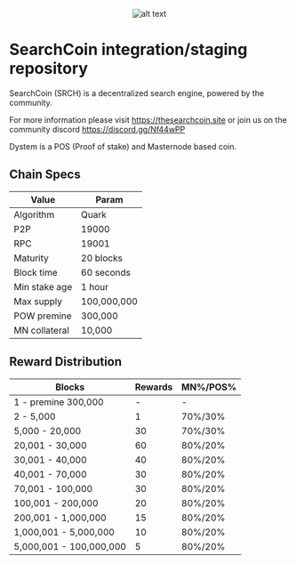 <span style="display:block;text-align:center">![alt text](http://i65.tinypic.com/o5yo01.png)</span>

SearchCoin integration/staging repository
=====================================

SearchCoin (SRCH) is a decentralized search engine, powered by the community.

For more information please visit https://thesearchcoin.site or join us on the community discord https://discord.gg/Nf44wPP

Dystem is a POS (Proof of stake) and Masternode based coin.

## Chain Specs

|    **Value**    |   **Param**   |
|-----------------|---------------|
| Algorithm       | Quark         |
| P2P             | 19000         |
| RPC             | 19001         |
| Maturity        | 20 blocks     |
| Block time      | 60 seconds    |
| Min stake age   | 1 hour        |
| Max supply      | 100,000,000   |
| POW premine     | 300,000       |
| MN collateral   | 10,000        |


## Reward Distribution

|       **Blocks**         | **Rewards** |   **MN%/POS%**   |
|--------------------------|-------------|------------------|
| 1 - premine 300,000      |  -          |  -               |
| 2 - 5,000                |  1          | 70%/30%          |    
| 5,000 - 20,000           | 30          | 70%/30%          |
| 20,001 - 30,000          | 60          | 80%/20%          |  
| 30,001 - 40,000          | 40          | 80%/20%          |
| 40,001 - 70,000          | 30          | 80%/20%          |
| 70,001 - 100,000         | 30          | 80%/20%          |
| 100,001 - 200,000        | 20          | 80%/20%          |	
| 200,001 - 1,000,000      | 15          | 80%/20%          |
| 1,000,001 - 5,000,000    | 10          | 80%/20%          |	
| 5,000,001 - 100,000,000  |  5          | 80%/20%          |
